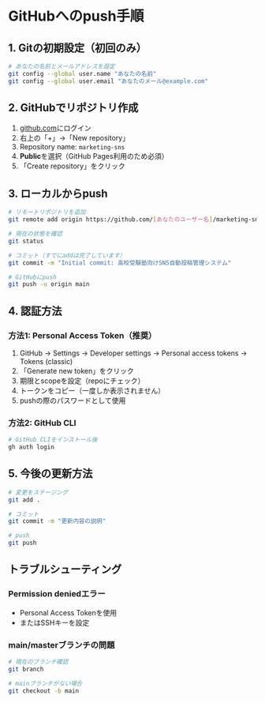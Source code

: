 # GitHubへのpush手順

## 1. Gitの初期設定（初回のみ）
```bash
# あなたの名前とメールアドレスを設定
git config --global user.name "あなたの名前"
git config --global user.email "あなたのメール@example.com"
```

## 2. GitHubでリポジトリ作成
1. [github.com](https://github.com)にログイン
2. 右上の「+」→「New repository」
3. Repository name: `marketing-sns`
4. **Public**を選択（GitHub Pages利用のため必須）
5. 「Create repository」をクリック

## 3. ローカルからpush
```bash
# リモートリポジトリを追加
git remote add origin https://github.com/[あなたのユーザー名]/marketing-sns.git

# 現在の状態を確認
git status

# コミット（すでにaddは完了しています）
git commit -m "Initial commit: 高校受験塾向けSNS自動投稿管理システム"

# GitHubにpush
git push -u origin main
```

## 4. 認証方法

### 方法1: Personal Access Token（推奨）
1. GitHub → Settings → Developer settings → Personal access tokens → Tokens (classic)
2. 「Generate new token」をクリック
3. 期限とscopeを設定（repoにチェック）
4. トークンをコピー（一度しか表示されません）
5. pushの際のパスワードとして使用

### 方法2: GitHub CLI
```bash
# GitHub CLIをインストール後
gh auth login
```

## 5. 今後の更新方法
```bash
# 変更をステージング
git add .

# コミット
git commit -m "更新内容の説明"

# push
git push
```

## トラブルシューティング

### Permission deniedエラー
- Personal Access Tokenを使用
- またはSSHキーを設定

### main/masterブランチの問題
```bash
# 現在のブランチ確認
git branch

# mainブランチがない場合
git checkout -b main
```